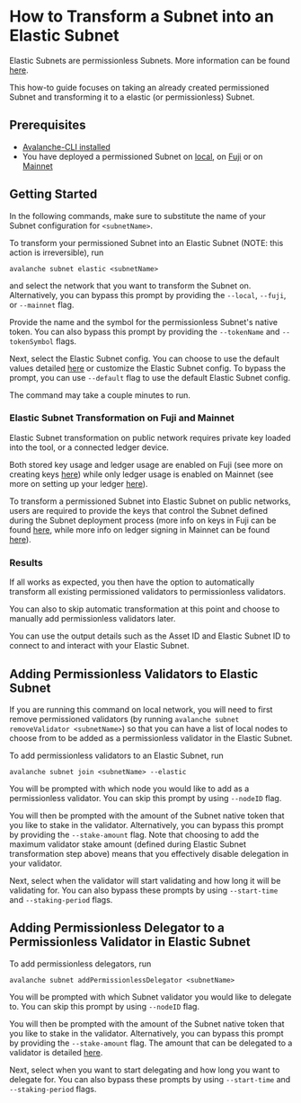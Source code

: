# How to Transform a Subnet into an Elastic Subnet

Elastic Subnets are permissionless Subnets. More information can be found [here](https://docs.avax.network/subnets/reference-elastic-subnets-parameters).

This how-to guide focuses on taking an already created permissioned Subnet and transforming it to a
elastic (or permissionless) Subnet.

## Prerequisites

- [Avalanche-CLI installed](install-avalanche-cli)
- You have deployed a permissioned Subnet on [local](create-a-local-subnet), on 
[Fuji](create-a-fuji-subnet) or on [Mainnet](create-a-mainnet-subnet)

## Getting Started

In the following commands, make sure to substitute the name of your Subnet configuration for
`<subnetName>`.

To transform your permissioned Subnet into an Elastic Subnet (NOTE: this action is irreversible), run

`avalanche subnet elastic <subnetName>`

and select the network that you want to transform the Subnet on. Alternatively, you can bypass this 
prompt by providing the `--local`, `--fuji`, or `--mainnet` flag. 

Provide the name and the symbol for the permissionless Subnet's native token. You can also bypass 
this prompt by providing the `--tokenName` and `--tokenSymbol` flags.

Next, select the Elastic Subnet config. You can choose to use the default values detailed 
[here](https://docs.avax.network/subnets/reference-elastic-subnets-parameters#primary-network-parameters-on-mainnet)
or customize the Elastic Subnet config. To bypass the prompt, you can use `--default` flag to use 
the default Elastic Subnet config.

The command may take a couple minutes to run.

### Elastic Subnet Transformation on Fuji and Mainnet

Elastic Subnet transformation on public network requires private key loaded into the tool, or a 
connected ledger device.

Both stored key usage and ledger usage are enabled on Fuji (see more on creating keys 
[here](https://docs.avax.network/subnets/create-a-fuji-subnet#private-key)) 
while only ledger usage is enabled on Mainnet (see more on setting up your ledger 
[here](https://docs.avax.network/subnets/create-a-mainnet-subnet#setting-up-your-ledger)).

To transform a permissioned Subnet into Elastic Subnet on public networks, users are required to 
provide the keys that control the Subnet defined during the Subnet deployment process (more info on 
keys in Fuji can be found 
[here](https://docs.avax.network/subnets/create-a-fuji-subnet#deploy-the-subnet), 
while more info on ledger signing in Mainnet can be found 
[here](https://docs.avax.network/subnets/create-a-mainnet-subnet#deploy-the-subnet)). 

### Results

If all works as expected, you then have the option to automatically transform all existing 
permissioned validators to permissionless validators. 

You can also to skip automatic transformation at this point and choose to manually add 
permissionless validators later.

You can use the output details such as the Asset ID and Elastic Subnet ID to connect to and 
interact with your Elastic Subnet.

## Adding Permissionless Validators to Elastic Subnet

If you are running this command on local network, you will need to first remove permissioned 
validators (by running `avalanche subnet removeValidator <subnetName>`) so that you can have a list 
of local nodes to choose from to be added as a permissionless validator in the Elastic Subnet.

To add permissionless validators to an Elastic Subnet, run

`avalanche subnet join <subnetName> --elastic`

You will be prompted with which node you would like to add as a permissionless validator. You can 
skip this prompt by using `--nodeID` flag.

You will then be prompted with the amount of the Subnet native token that you like to stake in the 
validator. Alternatively, you can bypass this prompt by providing the `--stake-amount` flag. Note 
that choosing to add the maximum validator stake amount (defined during Elastic Subnet 
transformation step above) means that you effectively disable delegation in your validator.

Next, select when the validator will start validating and how long it will be validating for. You 
can also bypass these prompts by using `--start-time` and `--staking-period` flags.

## Adding Permissionless Delegator to a Permissionless Validator in Elastic Subnet

To add permissionless delegators, run

`avalanche subnet addPermissionlessDelegator <subnetName>`

You will be prompted with which Subnet validator you would like to delegate to. You can skip this 
prompt by using `--nodeID` flag.

You will then be prompted with the amount of the Subnet native token that you like to stake in the 
validator. Alternatively, you can bypass this prompt by providing the `--stake-amount` flag. The 
amount that can be delegated to a validator is detailed 
[here](https://docs.avax.network/subnets/reference-elastic-subnets-parameters#delegators-weight-checks).

Next, select when you want to start delegating and how long you want to delegate for. You can also 
bypass these prompts by using `--start-time` and `--staking-period` flags.


